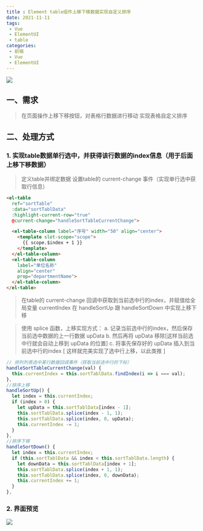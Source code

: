 ```yaml
---
title : Element table组件上移下移数据实现自定义排序
date: 2021-11-11
tags:
 - Vue
 - ElementUI
 - table
categories: 
 - 前端
 - Vue
 - ElementUI
---
```


<img src="./IMG_1987.JPG"/>

## 一、需求
> 在页面操作上移下移按钮，对表格行数据进行移动
> 实现表格自定义排序

## 二、处理方式
### 1. 实现table数据单行选中，并获得该行数据的index信息（用于后面上移下移数据）

> 定义table并绑定数据
> 设置table的 current-change 事件（实现单行选中获取行信息）

```html
<el-table
  ref="sortTable"
  :data="sortTablData"
  :highlight-current-row="true"
  @current-change="handleSortTableCurrentChange">

  <el-table-column label="序号" width="50" align="center">
    <template slot-scope="scope">
      {{ scope.$index + 1 }}
    </template>
  </el-table-column>
  <el-table-column
    label="单位名称"
    align="center"
    prop="departmentName">
  </el-table-column>
</el-table>

```

> 在table的 current-change 回调中获取到当前选中行的index，并赋值给全局变量 currentIndex
> 在 handleSortUp 跟 handleSortDown 中实现上移下移

> 使用 splice 函数，上移实现方式：
> a. 记录当前选中行的index，然后保存当前选中数据的上一行数据 upData
> b. 然后再将 upData 移除[这样当前选中行就会自动上移到 upData 的位置]
> c. 将事先保存好的 upData 插入到当前选中行的index [ 这样就完美实现了选中行上移，以此类推 ]

```js
// 排列列表选中某行数据回调事件（获取当前选中行的下标）
handleSortTableCurrentChange(val) {
  this.currentIndex = this.sortTablData.findIndex(i => i === val);
},
//排序上移
handleSortUp() {
  let index = this.currentIndex;
  if (index > 0) {
    let upData = this.sortTablData[index - 1];
    this.sortTablData.splice(index - 1, 1);
    this.sortTablData.splice(index, 0, upData);
    this.currentIndex -= 1;
  }
},
//排序下移
handleSortDown() {
  let index = this.currentIndex;
  if (this.sortTablData && index < this.sortTablData.length) {
    let downData = this.sortTablData[index + 1];
    this.sortTablData.splice(index + 1, 1);
    this.sortTablData.splice(index, 0, downData);
    this.currentIndex += 1;
  }
},
```

### 2. 界面预览
![](./code-img.jpg)

